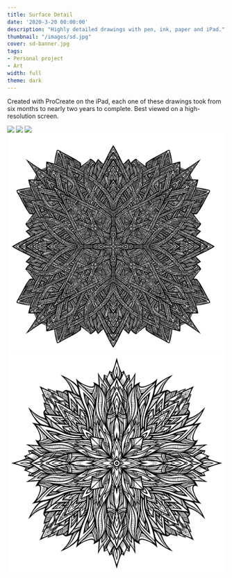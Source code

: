 ```yaml
---
title: Surface Detail
date: '2020-3-20 00:00:00'
description: "Highly detailed drawings with pen, ink, paper and iPad."
thumbnail: "/images/sd.jpg"
cover: sd-banner.jpg
tags:
- Personal project
- Art
width: full
theme: dark
---
```


Created with ProCreate on the iPad, each one of these drawings took from six months to nearly two years to complete. Best viewed on a high-resolution screen.

<img src="/images/surface-detail-5.jpg" class="wide">
<img src="/images/surface-detail-4.jpg" class="wide">
<img src="/images/surface-detail-3.jpg" class="wide">
<img src="/images/surface-detail-2.jpg" class="wide">
<img src="/images/surface-detail-1.jpg" class="wide">



